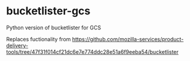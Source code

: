 # bucketlister-gcs
Python version of bucketlister for GCS

Replaces fuctionality from https://github.com/mozilla-services/product-delivery-tools/tree/47f31f014cf21dc6e7e774ddc28e51a6f9eeba54/bucketlister

